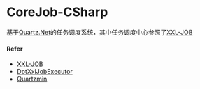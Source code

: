 # CoreJob-CSharp
基于[Quartz.Net](https://github.com/quartznet/quartznet "Quartz.Net")的任务调度系统，其中任务调度中心参照了[XXL-JOB](https://github.com/xuxueli/xxl-job "XXL-JOB")

#### Refer
- [XXL-JOB](https://github.com/xuxueli/xxl-job "XXL-JOB")
- [DotXxlJobExecutor](https://github.com/linzhiqiang/DotXxlJobExecutor "DotXxlJobExecutor")
- [Quartzmin](https://github.com/jlucansky/Quartzmin "Quartzmin")